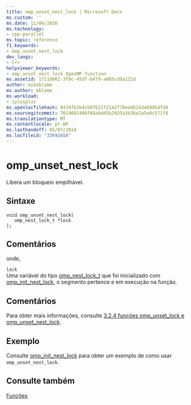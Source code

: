 ```yaml
---
title: omp_unset_nest_lock | Microsoft Docs
ms.custom: ''
ms.date: 11/04/2016
ms.technology:
- cpp-parallel
ms.topic: reference
f1_keywords:
- omp_unset_nest_lock
dev_langs:
- C++
helpviewer_keywords:
- omp_unset_nest_lock OpenMP function
ms.assetid: 1721d061-3f9c-45d7-b479-a665cd0a121d
author: mikeblome
ms.author: mblome
ms.workload:
- cplusplus
ms.openlocfilehash: 8434fb3e4cb07b11f2142f78ee4b243e6945dfd9
ms.sourcegitcommit: 7019081488f68abdd5b2935a3b36e2a5e8c571f8
ms.translationtype: MT
ms.contentlocale: pt-BR
ms.lasthandoff: 05/07/2018
ms.locfileid: "33691658"
---
```

# <a name="ompunsetnestlock"></a>omp_unset_nest_lock
Libera um bloqueio empilhável.  
  
## <a name="syntax"></a>Sintaxe  
  
```  
void omp_unset_nest_lock(   
   omp_nest_lock_t *lock   
);  
```  
  
## <a name="remarks"></a>Comentários  
 onde,  
  
 `lock`  
 Uma variável do tipo [omp_nest_lock_t](../../../parallel/openmp/reference/omp-nest-lock-t.md) que foi inicializado com [omp_init_nest_lock](../../../parallel/openmp/reference/omp-init-nest-lock.md), o segmento pertence e em execução na função.  
  
## <a name="remarks"></a>Comentários  
 Para obter mais informações, consulte [3.2.4 funções omp_unset_lock e omp_unset_nest_lock](../../../parallel/openmp/3-2-4-omp-unset-lock-and-omp-unset-nest-lock-functions.md).  
  
## <a name="example"></a>Exemplo  
 Consulte [omp_init_nest_lock](../../../parallel/openmp/reference/omp-init-nest-lock.md) para obter um exemplo de como usar `omp_unset_nest_lock`.  
  
## <a name="see-also"></a>Consulte também  
 [Funções](../../../parallel/openmp/reference/openmp-functions.md)